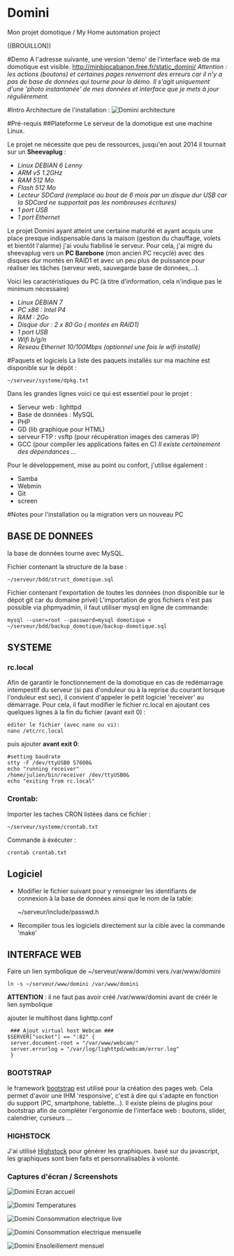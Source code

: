Domini
======

Mon projet domotique / My Home automation project

((BROUILLON))

#Demo
A l'adresse suivante, une version 'demo' de l'interface web de ma domotique est visible.
http://minbiocabanon.free.fr/static_domini/
*Attention : les actions (boutons) et certaines pages renverront des erreurs car il n'y a pas de base de données qui tourne pour la démo. Il s'agit uniquement d'une 'photo instantanée' de mes données et interface que je mets à jour régulièrement.*



#Intro
Architecture de l'installation :
![Domini architecture](/docs/Synoptique_DoMini.png)


#Pré-requis
##Plateforme
Le serveur de la domotique est une machine Linux. 

Le projet ne nécessite que peu de ressources, jusqu'en aout 2014 il tournait sur un **Sheevaplug** :

- *Linux DEBIAN 6 Lenny*
- *ARM v5 1.2GHz*
- *RAM 512 Mo*
- *Flash 512 Mo* 
- *Lecteur SDCard (remplacé au bout de 6 mois par un disque dur USB car la SDCard ne supportait pas les nombreuses écritures)*
- *1 port USB*
- *1 port Ethernet*

Le projet Domini ayant atteint une certaine maturité et ayant acquis une place presque indispensable dans la maison (gestion du chauffage, volets et bientôt l'alarme) j'ai voulu fiabilisé le serveur.
Pour cela, j'ai migré du sheevaplug vers un **PC Barebone** (mon ancien PC recyclé) avec des disques dur montés en RAID1 et avec un peu plus de puissance pour réaliser les tâches (serveur web, sauvegarde base de données,...).

Voici les caractéristiques du PC (à titre d'information, cela n'indique pas le minimum nécessaire)

- *Linux DEBIAN 7*
- *PC x86 : Intel P4*
- *RAM : 2Go*
- *Disque dur : 2 x 80 Go ( montés en RAID1)*
- *1 port USB*
- *Wifi b/g/n*
- *Reseau Ethernet 10/100Mbps (optionnel une fois le wifi installé)*

#Paquets et logiciels
La liste des paquets installés sur ma machine est disponible sur le dépôt :

	~/serveur/systeme/dpkg.txt

Dans les grandes lignes voici ce qui est essentiel pour le projet :

- Serveur web : lighttpd
- Base de données : MySQL
- PHP
- GD (lib graphique pour HTML)
- serveur FTP : vsftp (pour récupération images des cameras IP)
- GCC (pour compiler les applications faites en C)
*Il existe certainement des dépendances ...*


Pour le développement, mise au point ou confort, j'utilise également :

- Samba
- Webmin
- Git
- screen



#Notes pour l'installation ou la migration vers un nouveau PC

## BASE DE DONNEES
la base de données tourne avec MySQL.

Fichier contenant la structure de la base :

	~/serveur/bdd/struct_domotique.sql
	
Fichier contenant l'exportation de toutes les données (non disponible sur le dépot git car du domaine privé)
L'importation de gros fichiers n'est pas possible via phpmyadmin, il faut utiliser mysql en ligne de commande:

 	mysql --user=root --password=mysql domotique < 	 ~/serveur/bdd/backup_domotique/backup-domotique.sql
 
## SYSTEME
### rc.local
Afin de garantir le fonctionnement de la domotique en cas de redémarrage intempestif du serveur (si pas d'onduleur ou à la reprise du courant lorsque l'onduleur est sec), il convient d'appeler le petit logiciel 'receiver' au démarrage.
Pour cela, il faut modifier le fichier rc.local en ajoutant ces quelques lignes à la fin du fichier (avant exit 0) :

	éditer le fichier (avec nano ou vi):
	nano /etc/rc.local

puis ajouter **avant exit 0**:

	#setting baudrate
	stty -F /dev/ttyUSB0 57600&
	echo "running receiver"
	/home/julien/bin/receiver /dev/ttyUSB0&
	echo "exiting from rc.local"


### Crontab:
Importer les taches CRON listées dans ce fichier :

	~/serveur/systeme/crontab.txt
	
Commande à éxécuter :

	crontab crontab.txt

## Logiciel
 - Modifier le fichier suivant pour y renseigner les identifiants de connexion à la base de données ainsi que le nom de la table:

	~/serveur/include/passwd.h
	
 - Recompiler tous les logiciels directement sur la cible avec la commande 'make'
 
## INTERFACE WEB
Faire un lien symbolique de ~/serveur/www/domini vers /var/www/domini

	ln -s ~/serveur/www/domini /var/www/domini

**ATTENTION** : il ne faut pas avoir créé /var/www/domini avant de créér le lien symbolique

ajouter le multihost dans lighttp.conf

	 ### Ajout virtual host Webcam ###
	$SERVER["socket"] == ":82" {
	 server.document-root = "/var/www/webcam/"
	 server.errorlog = "/var/log/lighttpd/webcam/error.log"
	 }

### BOOTSTRAP
le framework [bootstrap](http://getbootstrap.com/) est utilisé pour la création des pages web.
Cela permet d'avoir une IHM 'responsive', c'est à dire qui s'adapte en fonction du support (PC, smartphone, tablette...).
Il existe pleins de plugins pour bootstrap afin de compléter l'ergonomie de l'interface web : boutons, slider, calendrier, curseurs ...

### HIGHSTOCK
J'ai utilisé [Highstock](http://www.highcharts.com/) pour générer les graphiques. basé sur du javascript, les graphiques sont bien faits et personnalisables à volonté.

### Captures d'écran / Screenshots
![Domini Ecran accueil](docs/img/screenshot/web_accueil.png)

![Domini Temperatures](docs/img/screenshot/web_temperature.png)

![Domini Consommation electrique live](docs/img/screenshot/web_elec_live.png)

![Domini Consommation electrique mensuelle](docs/img/screenshot/web_elec_mois.png)

![Domini Ensoleillement mensuel](docs/img/screenshot/web_soleil_mois.png)

